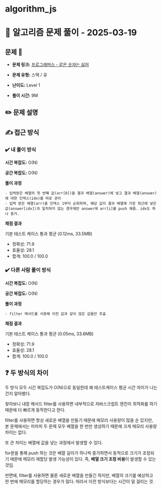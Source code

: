 # algorithm_js

# 📝 알고리즘 문제 풀이 - 2025-03-19

## 문제 📖

- **문제 링크:** [프로그래머스 - 같은 숫자는 싫어](https://school.programmers.co.kr/learn/courses/30/lessons/12906)

- **문제 유형:** 스택 / 큐

- **난이도:** Level 1

- **풀이 시간:** 9M

## ✏️ 문제 설명

## ✍ 접근 방식

### ✔️ 내 풀이 방식

**시간 복잡도:** O(N)

**공간 복잡도:** O(N)

**풀이 과정**

```
- 입력받은 배열의 첫 번째 값(arr[0])을 결과 배열(answer)에 넣고 결과 배열(answer)에 대한 인덱스(idx)를 따로 관리
- 입력 받은 배열(arr)을 인덱스 1부터 순회하며, 해당 값이 결과 배열에 가장 최근에 넣은 값(answer[idx])과 일치하지 않는 경우에만 answer에 arr[i]를 push 해줌. idx도 하나 증가.
```

**채점 결과**

기본 테스트 케이스 통과 평균 (0.12ms, 33.5MB)

- 정확성: 71.9
- 효율성: 28.1
- 합계: 100.0 / 100.0

### ✔️ 다른 사람 풀이 방식

**시간 복잡도:** O(N)

**공간 복잡도:** O(N)

**풀이 과정**

```
- filter 메서드를 사용해 이전 값과 같이 않은 값들만 추출
```

**채점 결과**

기본 테스트 케이스 통과 평균 (0.05ms, 33.6MB)

- 정확성: 71.9
- 효율성: 28.1
- 합계: 100.0 / 100.0

## ❓ 두 방식의 차이

두 방식 모두 시간 복잡도가 O(N)으로 동일한데 왜 테스트케이스 평균 시간 차이가 나는 건지 알아봤다.

찾아보니 내장 메서드 filter를 사용하면 내부적으로 자바스크립트 엔진이 최적화를 하기 때문에 더 빠르게 동작한다고 한다.

filter를 사용하면 항상 새로운 배열을 만들기 때문에 메모리 사용량이 많을 순 있지만, 본 문제에서는 어차피 두 문제 모두 배열을 한 번만 생성하기 때문에 크게 메모리 사용량 차이는 없다.

또 큰 차이는 배열에 값을 넣는 과정에서 발생할 수 있다.

for문을 통해 push 하는 것은 배열 길이가 하나씩 증가하면서 동적으로 크기가 조정되기 때문에 메모리 재할당 발생 가능성이 있다. 즉, **배열 크기 조정 비용**이 발생할 수 있는 것임.

반면에, filter를 사용하면 물론 새로운 배열을 만들긴 하지만, 배열의 크기를 예상하고 한 번에 메모리를 할당하는 경우가 많다. 따라서 이전 방식보다는 시간이 덜 걸리는 것.
